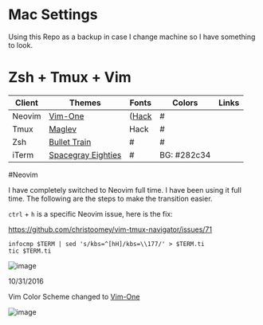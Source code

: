# Mac Settings

Using this Repo as a backup in case I change machine so I have something to look.

# Zsh + Tmux + Vim

| Client | Themes                                                                     | Fonts                                   | Colors      | Links |
|--------|----------------------------------------------------------------------------|-----------------------------------------|-------------|-------|
| Neovim | [Vim-One](https://github.com/rakr/vim-one)                                 | ([Hack](http://sourcefoundry.org/hack/) | #           |       |
| Tmux   | [Maglev](https://github.com/caiogondim/maglev)                             | Hack                                    | #           |       |
| Zsh    | [Bullet Train](https://github.com/caiogondim/bullet-train-oh-my-zsh-theme) | #                                       | #           |       |
| iTerm  | [Spacegray Eighties](https://github.com/mbadolato/iTerm2-Color-Schemes)    | #                                       | BG: #282c34 |       |

#Neovim

I have completely switched to Neovim full time. I have been using it full time. The following are the steps to make the transition easier.

`ctrl` + `h` is a specific Neovim issue, here is the fix:

https://github.com/christoomey/vim-tmux-navigator/issues/71

```
infocmp $TERM | sed 's/kbs=^[hH]/kbs=\\177/' > $TERM.ti
tic $TERM.ti

```
![image](https://github.com/yifanchen/dotfiles/blob/master/vim.jpg "my zsh + tmux + vim")

10/31/2016

Vim Color Scheme changed to [Vim-One](https://github.com/rakr/vim-one)

![image](https://github.com/yifanchen/dotfiles/blob/master/vim-one.jpg)
